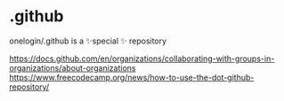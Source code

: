 # .github
onelogin/.github is a ✨special ✨ repository

https://docs.github.com/en/organizations/collaborating-with-groups-in-organizations/about-organizations
https://www.freecodecamp.org/news/how-to-use-the-dot-github-repository/
